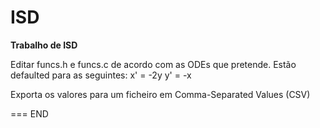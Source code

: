 ISD
===

**Trabalho de ISD**

Editar funcs.h e funcs.c de acordo com as ODEs que pretende.
Estão defaulted para as seguintes:
x' = -2y
y' = -x

Exporta os valores para um ficheiro em Comma-Separated Values (CSV)

===
END